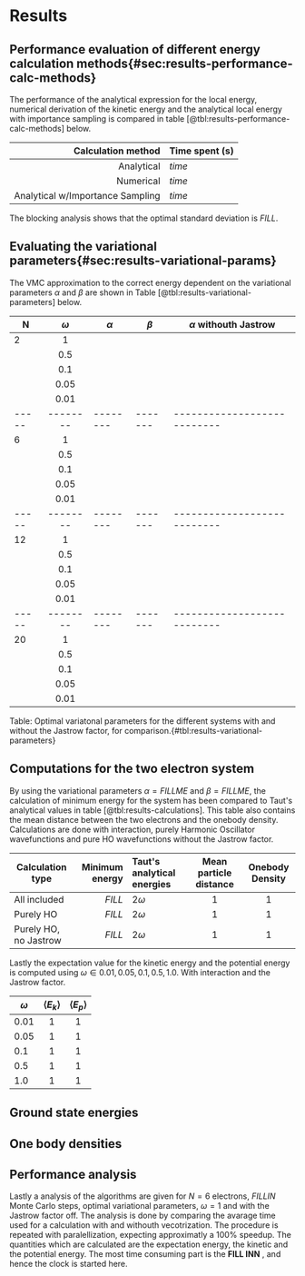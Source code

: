 # Results

## Performance evaluation of different energy calculation methods{#sec:results-performance-calc-methods}

The performance of the analytical expression for the local energy, numerical derivation of the kinetic energy and the analytical local energy with importance sampling is compared in table [@tbl:results-performance-calc-methods] below.

| **Calculation method**            | **Time spent (s)**    |
| ----:                             | ---                   |
| Analytical                        | $time$                |
| Numerical                         | $time$                |
| Analytical w/Importance Sampling  | $time$                |{#tbl:results-performance-calc-methods} 

The blocking analysis shows that the optimal standard deviation is $FILL$.

## Evaluating the variational parameters{#sec:results-variational-params}

The VMC approximation to the correct energy dependent on the variational parameters $\alpha$ and $\beta$ are shown in Table [@tbl:results-variational-parameters] below.


| N     	| $\omega$ 	| $\alpha$ 	| $\beta$ 	| $\alpha$ withouth Jastrow 	|
|-------	|:---------:|----------	|---------	|---------------------------	|
| 2     	| 1        	|          	|         	|                           	|
|       	| 0.5      	|          	|         	|                           	|
|       	| 0.1      	|          	|         	|                           	|
|       	| 0.05     	|          	|         	|                           	|
|       	| 0.01     	|          	|         	|                           	|
| ----- 	| -------- 	| -------- 	| ------- 	| --------------------------- 	|
| 6     	| 1        	|          	|         	|                           	|
|       	|  0.5     	|          	|         	|                           	|
|       	| 0.1      	|          	|         	|                           	|
|       	| 0.05     	|          	|         	|                           	|
|       	| 0.01     	|          	|         	|                           	|
| ----- 	| -------- 	| -------- 	| ------- 	| ---------------------------   |
| 12    	| 1        	|          	|         	|                           	|
|       	| 0.5      	|          	|         	|                           	|
|       	| 0.1      	|          	|         	|                           	|
|       	| 0.05     	|          	|         	|                           	|
|       	| 0.01     	|          	|         	|                           	|
| ----- 	| -------- 	| -------- 	| ------- 	| --------------------------- 	|
| 20    	| 1        	|          	|         	|                           	|
|       	| 0.5      	|          	|         	|                           	|
|       	| 0.1      	|          	|         	|                           	|
|       	| 0.05     	|          	|         	|                           	|
|       	| 0.01     	|          	|         	|                           	|

Table: Optimal variatonal parameters for the different systems with and without the Jastrow factor, for comparison.{#tbl:results-variational-parameters} 
## Computations for the two electron system

By using the variational parameters $\alpha = FILL ME$ and $\beta = FILL ME$, the calculation of minimum energy for the system has been compared to Taut's analytical values in table [@tbl:results-calculations]. This table also contains the mean distance between the two electrons and the onebody density. Calculations are done with interaction, purely Harmonic Oscillator wavefunctions and pure HO wavefunctions without the Jastrow factor.

| **Calculation type** | **Minimum energy**| **Taut's analytical energies**| **Mean particle distance** | **Onebody Density**|
|---    | ---: | :--- | :---: | :---: |
| All included | $FILL$ | $2\omega$ |    $1$  |   $1$  |
| Purely HO | $FILL$ | $2\omega$ |    $1$  |   $1$  |
| Purely HO, no Jastrow | $FILL$ | $2\omega$ |    $1$  |   $1$  |{#tbl:results-calculations}

Lastly the expectation value for the kinetic energy and the potential energy is computed using $\omega \in {0.01, 0.05, 0.1, 0.5, 1.0}$. With interaction and the Jastrow factor.

| **$\omega$**| **$\langle E_k \rangle$**| **$\langle E_p \rangle$** |
| --- | :---: | :---: |
| $0.01$    | $1$   |    $1$  |
| $0.05$    | $1$   |    $1$  |
| $0.1$     | $1$   |    $1$  |
| $0.5$     | $1$   |    $1$  |
| $1.0$     | $1$   |    $1$  |{#tbl:results-calculations-omega}



## Ground state energies


## One body densities

## Performance analysis
<!--  -->
Lastly a analysis of the algorithms are given for $N = 6$ electrons, $FILL IN$ Monte Carlo steps, optimal variational parameters, $\omega = 1$ and with the Jastrow factor off. The analysis is done by comparing the avarage time used for a calculation with and withouth vecotrization. The procedure is repeated with paralellization, expecting approximatly a 100% speedup.  The quantities which are calculated are the expectation energy, the kinetic and the potential energy. The most time consuming part is the **FILL INN** , and hence the clock is started here. 

<!-- Nececerry to write something about which computers/specs the analysis is done at?? -->

